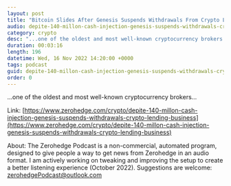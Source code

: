 ```yaml
---
layout: post
title: "Bitcoin Slides After Genesis Suspends Withdrawals From Crypto Lending Business"
audio: depite-140-millon-cash-injection-genesis-suspends-withdrawals-crypto-lending-business-0
category: crypto
desc: "...one of the oldest and most well-known cryptocurrency brokers..."
duration: 00:03:16
length: 196
datetime: Wed, 16 Nov 2022 14:20:00 +0000
tags: podcast
guid: depite-140-millon-cash-injection-genesis-suspends-withdrawals-crypto-lending-business-0
order: 0
---
```

...one of the oldest and most well-known cryptocurrency brokers...

Link: [https://www.zerohedge.com/crypto/depite-140-millon-cash-injection-genesis-suspends-withdrawals-crypto-lending-business](https://www.zerohedge.com/crypto/depite-140-millon-cash-injection-genesis-suspends-withdrawals-crypto-lending-business)

About: The Zerohedge Podcast is a non-commercial, automated program, designed to give people a way to get news from Zerohedge in an audio format.  I am actively working on tweaking and improving the setup to create a better listening experience (October 2022).  Suggestions are welcome: [zerohedgePodcast@outlook.com](mailto:zerohedgePodcast@outlook.com)